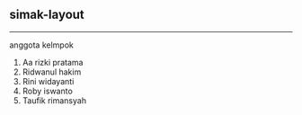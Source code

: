 ## simak-layout
-------------

anggota kelmpok

1. Aa rizki pratama
2. Ridwanul hakim
3. Rini widayanti
4. Roby iswanto
5. Taufik rimansyah
